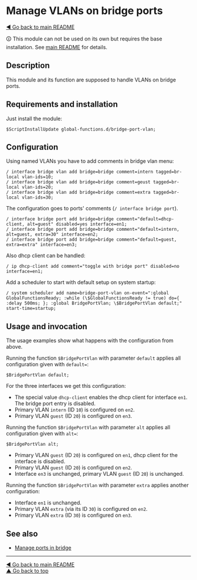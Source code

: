 Manage VLANs on bridge ports
============================

[◀ Go back to main README](../../README.md)

🛈 This module can not be used on its own but requires the base installation.
See [main README](../../README.md) for details.

Description
-----------

This module and its function are supposed to handle VLANs on bridge ports.

Requirements and installation
-----------------------------

Just install the module:

    $ScriptInstallUpdate global-functions.d/bridge-port-vlan;

Configuration
-------------

Using named VLANs you have to add comments in bridge vlan menu:

    / interface bridge vlan add bridge=bridge comment=intern tagged=br-local vlan-ids=10;
    / interface bridge vlan add bridge=bridge comment=geust tagged=br-local vlan-ids=20;
    / interface bridge vlan add bridge=bridge comment=extra tagged=br-local vlan-ids=30;

The configuration goes to ports' comments (`/ interface bridge port`).

    / interface bridge port add bridge=bridge comment="default=dhcp-client, alt=guest" disabled=yes interface=en1;
    / interface bridge port add bridge=bridge comment="default=intern, alt=guest, extra=30" interface=en2;
    / interface bridge port add bridge=bridge comment="default=guest, extra=extra" interface=en3;

Also dhcp client can be handled:

    / ip dhcp-client add comment="toggle with bridge port" disabled=no interface=en1;

Add a scheduler to start with default setup on system startup:

    / system scheduler add name=bridge-port-vlan on-event=":global GlobalFunctionsReady; :while (\$GlobalFunctionsReady != true) do={ :delay 500ms; }; :global BridgePortVlan; \$BridgePortVlan default;" start-time=startup;

Usage and invocation
--------------------

The usage examples show what happens with the configuration from above.

Running the function `$BridgePortVlan` with parameter `default` applies all
configuration given with `default=`:

    $BridgePortVlan default;

For the three interfaces we get this configuration:

* The special value `dhcp-client` enables the dhcp client for interface `en1`. The bridge port entry is disabled.
* Primary VLAN `intern` (ID `10`) is configured on `en2`.
* Primary VLAN `guest` (ID `20`) is configured on `en3`.

Running the function `$BridgePortVlan` with parameter `alt` applies all
configuration given with `alt=`:

    $BridgePortVlan alt;

* Primary VLAN `guest` (ID `20`) is configured on `en1`, dhcp client for the interface is disabled.
* Primary VLAN `guest` (ID `20`) is configured on `en2`.
* Interface `en3` is unchanged, primary VLAN `guest` (ID `20`) is unchanged.

Running the function `$BridgePortVlan` with parameter `extra` applies another
configuration:

* Interface `en1` is unchanged.
* Primary VLAN `extra` (via its ID `30`) is configured on `en2`.
* Primary VLAN `extra` (ID `30`) is configured on `en3`.

See also
--------

* [Manage ports in bridge](bridge-port-to.md)

---
[◀ Go back to main README](../../README.md)  
[▲ Go back to top](#top)
